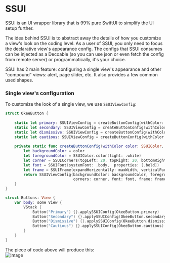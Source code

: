 # SSUI
SSUI is an UI wrapper library that is 99% pure SwiftUI to simplify the UI setup further.<br/>

The idea behind SSUI is to abstract away the details of how you customize a view's look on the coding level. As a user of SSUI, you only need to focus the declarative view's appearance config. The configs that SSUI consumes can be injected as a Decoable (so you can use json or even fetch the config from remote server) or programmatically, it's your choice.<br/>

SSUI has 2 main feature: configuring a single view's appearance and other "compound" views: alert, page slider, etc. It also provides a few common used shapes.

### Single view's configuration
To customize the look of a single view, we use `SSUIViewConfig`:
``` Swift
struct OkeeButton {
    
    static let primary: SSUIViewConfig = createButtonConfig(withColor: OkeeColor.primary)
    static let secondary: SSUIViewConfig = createButtonConfig(withColor: OkeeColor.secondary)
    static let dismissive: SSUIViewConfig = createButtonConfig(withColor: OkeeColor.dismissive)
    static let cautious: SSUIViewConfig = createButtonConfig(withColor: OkeeColor.cautious)
    
    private static func createButtonConfig(withColor color: SSUIColor, maxWidth: Bool = false) -> SSUIViewConfig {
        let backgroundColor = color
        let foregroundColor = SSUIColor.color(light: .white)
        let corner = SSUICorners(topLeft: 20, topRight: 20, bottomRight: 20, bottomLeft: 20)
        let font = SSUIFont(systemFont: .body,  properties: [.bold])
        let frame = SSUIFrame(expandHorizontally: maxWidth, verticalPadding: 10, horizontalPadding: 20)
        return SSUIViewConfig(backgroundColor: backgroundColor, foregroundColor: foregroundColor,
                              corners: corner, font: font, frame: frame)
    }
}

struct Buttons: View {
    var body: some View {
        VStack {
            Button("Primary") {}.applySSUIConfig(OkeeButton.primary)
            Button("Secondary") {}.applySSUIConfig(OkeeButton.secondary)
            Button("Dismissive") {}.applySSUIConfig(OkeeButton.dismissive)
            Button("Cautious") {}.applySSUIConfig(OkeeButton.cautious)
        }
    }
}
```
The piece of code above will produce this: <br/>
![image](./Images/sample_button.png)
